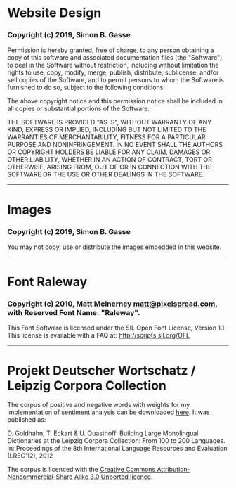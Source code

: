 # Website Design

### Copyright (c) 2019, Simon B. Gasse

Permission is hereby granted, free of charge, to any person obtaining a copy of this software and associated documentation files (the "Software"), to deal in the Software without restriction, including without limitation the rights to use, copy, modify, merge, publish, distribute, sublicense, and/or sell copies of the Software, and to permit persons to whom the Software is furnished to do so, subject to the following conditions:

The above copyright notice and this permission notice shall be included in all copies or substantial portions of the Software.

THE SOFTWARE IS PROVIDED "AS IS", WITHOUT WARRANTY OF ANY KIND, EXPRESS OR IMPLIED, INCLUDING BUT NOT LIMITED TO THE WARRANTIES OF MERCHANTABILITY, FITNESS FOR A PARTICULAR PURPOSE AND NONINFRINGEMENT. IN NO EVENT SHALL THE AUTHORS OR COPYRIGHT HOLDERS BE LIABLE FOR ANY CLAIM, DAMAGES OR OTHER LIABILITY, WHETHER IN AN ACTION OF CONTRACT, TORT OR OTHERWISE, ARISING FROM, OUT OF OR IN CONNECTION WITH THE SOFTWARE OR THE USE OR OTHER DEALINGS IN THE SOFTWARE.

---


# Images

### Copyright (c) 2019, Simon B. Gasse

You may not copy, use or distribute the images embedded in this website.

---


# Font Raleway

### Copyright (c) 2010, Matt McInerney <matt@pixelspread.com>, with Reserved Font Name: "Raleway".

This Font Software is licensed under the SIL Open Font License, Version 1.1.
This license is available with a FAQ at:
http://scripts.sil.org/OFL

---


# Projekt Deutscher Wortschatz / Leipzig Corpora Collection

The corpus of positive and negative words with weights for my implementation of sentiment analysis can be downloaded [here](https://wortschatz.uni-leipzig.de/de/download). It was published as:

D. Goldhahn, T. Eckart & U. Quasthoff: Building Large Monolingual Dictionaries at the Leipzig Corpora Collection: From 100 to 200 Languages.
In: Proceedings of the 8th International Language Resources and Evaluation (LREC'12), 2012

The corpus is licenced with the [Creative Commons Attribution-Noncommercial-Share Alike 3.0 Unported licence](https://creativecommons.org/licenses/by-nc-sa/3.0/).
